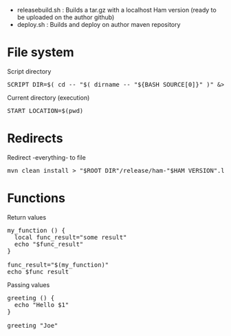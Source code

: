 
* releasebuild.sh : Builds a tar.gz with a localhost Ham version (ready to be uploaded on the author github)
* deploy.sh : Builds and deploy on author maven repository


# File system

Script directory
<pre>
SCRIPT_DIR=$( cd -- "$( dirname -- "${BASH_SOURCE[0]}" )" &> /dev/null && pwd )
</pre>

Current directory (execution)
<pre>
START_LOCATION=$(pwd)
</pre>

# Redirects

Redirect -everything- to file
<pre>
mvn clean install > "$ROOT_DIR"/release/ham-"$HAM_VERSION".log 2>1
</pre>

# Functions

Return values

<pre>
my_function () {
  local func_result="some result"
  echo "$func_result"
}

func_result="$(my_function)"
echo $func_result
</pre>

Passing values

<pre>
greeting () {
  echo "Hello $1"
}

greeting "Joe"
</pre>